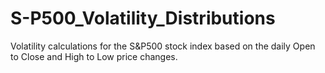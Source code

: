 # S-P500_Volatility_Distributions
Volatility calculations for the S&amp;P500 stock index based on the daily Open to Close and High to Low price changes.
